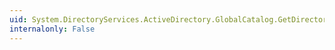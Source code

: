 ```yaml
---
uid: System.DirectoryServices.ActiveDirectory.GlobalCatalog.GetDirectorySearcher
internalonly: False
---
```


